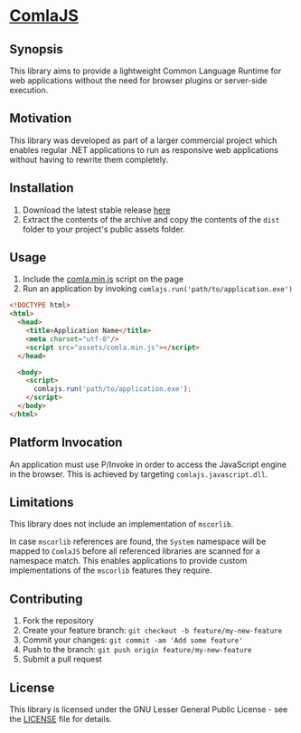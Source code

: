 [ComlaJS](http://www.comlajs.org/)
===================================

## Synopsis

This library aims to provide a lightweight Common Language Runtime for web
applications without the need for browser plugins or server-side execution.

## Motivation

This library was developed as part of a larger commercial project which enables
regular .NET applications to run as responsive web applications without having
to rewrite them completely.

## Installation

1. Download the latest stable release [here](
https://github.com/danitso/comlajs/releases)
2. Extract the contents of the archive and copy the contents of the `dist`
folder to your project's public assets folder.

## Usage

1. Include the [comla.min.js](dist/comla.min.js) script on the page
2. Run an application by invoking `comlajs.run('path/to/application.exe')`

```html
<!DOCTYPE html>
<html>
  <head>
    <title>Application Name</title>
    <meta charset="utf-8"/>
    <script src="assets/comla.min.js"></script>
  </head>

  <body>
    <script>
      comlajs.run('path/to/application.exe');
    </script>
  </body>
</html>
```

## Platform Invocation

An application must use P/Invoke in order to access the JavaScript engine in the
browser. This is achieved by targeting `comlajs.javascript.dll`.

## Limitations

This library does not include an implementation of `mscorlib`.

In case `mscorlib` references are found, the `System` namespace will be mapped
to `ComlaJS` before all referenced libraries are scanned for a namespace match.
This enables applications to provide custom implementations of the `mscorlib`
features they require.

## Contributing

1. Fork the repository
2. Create your feature branch: `git checkout -b feature/my-new-feature`
3. Commit your changes: `git commit -am 'Add some feature'`
4. Push to the branch: `git push origin feature/my-new-feature`
5. Submit a pull request

## License

This library is licensed under the GNU Lesser General Public License - see the
[LICENSE](LICENSE) file for details.
